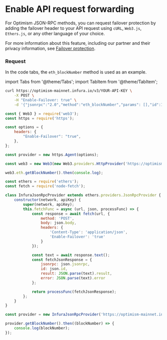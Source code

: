 # Enable API request forwarding

For Optimism JSON-RPC methods, you can request failover protection by adding the failover header to
your API request using `cURL`, `Web3.js`, `Ethers.js`, or any other language of your choice.

For more information about this feature, including our partner and their privacy information,
see [Failover protection](../concepts/failover-protection.md).

### Request

In the code tabs, the `eth_blockNumber` method is used as an example. 

import Tabs from '@theme/Tabs';
import TabItem from '@theme/TabItem';

<Tabs>
  <TabItem value="cURL">

```bash
curl https://optimism-mainnet.infura.io/v3/YOUR-API-KEY \
    -X POST \
    -H "Enable-Failover: true" \
    -d '{"jsonrpc":"2.0","method":"eth_blockNumber","params": [],"id":1}'
```

  </TabItem>
  <TabItem value="Web3.js">

```js
const { Web3 } = require('web3');
const https = require('https');

const options = {
    headers: {
        "Enable-Failover": "true",
    },
};

const provider = new https.Agent(options);

const web3 = new Web3(new Web3.providers.HttpProvider('https://optimism-mainnet.infura.io/v3/YOUR-API-KEY', { agent: provider }));

web3.eth.getBlockNumber().then(console.log);
```

  </TabItem>
  <TabItem value="Ethers.js">

```js
const ethers = require('ethers');
const fetch = require('node-fetch');

class InfuraJsonRpcProvider extends ethers.providers.JsonRpcProvider {
    constructor(network, apiKey) {
        super(network, apiKey);
        this.fetchFunc = async (url, json, processFunc) => {
            const response = await fetch(url, {
                method: 'POST',
                body: json.body,
                headers: {
                    'Content-Type': 'application/json',
                    'Enable-Failover': 'true'
                }
            });

            const text = await response.text();
            const fetchJsonResponse = {
                jsonrpc: json.jsonrpc,
                id: json.id,
                result: JSON.parse(text).result,
                error: JSON.parse(text).error
            };

            return processFunc(fetchJsonResponse);
        };
    }
}

const provider = new InfuraJsonRpcProvider('https://optimism-mainnet.infura.io/v3/YOUR-API-KEY');

provider.getBlockNumber().then((blockNumber) => {
    console.log(blockNumber);
});
```

  </TabItem>  
</Tabs>
